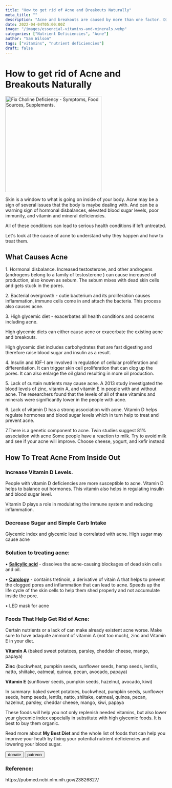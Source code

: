 ```yaml
---
title: "How to get rid of Acne and Breakouts Naturally"
meta_title: ""
description: "Acne and breakouts are caused by more than one factor. Discover undelining issues and how to fix them to get rid of acne"
date: 2022-04-04T05:00:00Z
image: "/images/essencial-vitamins-and-minerals.webp"
categories: ["Nutrient Deficiencies", "Acne"]
author: "Sam Wilson"
tags: ["vitamins", "nutrient deficiencies"]
draft: false
---
```


 <h1>How to get rid of Acne and Breakouts Naturally</h1>
            <img alt="Fix Choline Deficiency - Symptoms, Food Sources, Supplements."" class="responsiveimg-300" width="300" height="300" alt="longevity secrets how to stay young" src="../../../images/optimize-you-fitness-for-longevity-600.webp" />
        
 <p>Skin is a window to what is going on inside of your body.
        Acne may be a sign of several issues that the body is maybe dealing with. And can be a warning sign of hormonal disbalances, elevated blood sugar levels, poor immunity, and vitamin and mineral deficiencies.
 <p>All of these conditions can lead to serious health conditions if left untreated.
  <p>Let's look at the cause of acne to understand why they happen and how to treat them.</p>
    <h2>What Causes Acne</h2>
 <p> 1. Hormonal disbalance. Increased testosterone, and other androgens (androgens belong to a family of testosterone ) can cause increased oil production, also known as sebum. The sebum mixes with dead skin cells and gets stuck in the pores.</p>
<p> 2. Bacterial overgrowth - cutie bacterium and its proliferation causes inflammation, immune cells come in and attach the bacteria. This process also causes acne.</p>
  <p> 3. High glycemic diet - exacerbates all health conditions and concerns including acne.</p>
   <p> High glycemic diets can either  cause acne or exacerbate the existing acne and breakouts.</p>

   <p>High glycemic diet includes carbohydrates that are fast digesting and therefore raise blood sugar and insulin as a result.</p>
 <p> 4. Insulin and IGF-I are involved in regulation of cellular proliferation and differentiation. It can trigger skin cell proliferation that can clog up the pores.  It can also enlarge the oil gland resulting in more oil production.</p>
 <p> 5. Lack of curtain nutrients may cause acne. A 2013 study  investigated the blood levels of zinc, vitamin A, and vitamin E in people with and without acne. The researchers found that the levels of all of these vitamins and minerals were significantly lower in the people with acne.</p>
 <p> 6. Lack of vitamin D has a strong association with acne. Vitamin D helps regulate hormones and blood sugar levels which in turn help to treat and prevent acne.</p>
 <p> 7.There is a genetic component to acne. Twin studies suggest 81% association with acne
        Some people have a reaction to milk. Try to avoid milk and see if your acne will improve. Choose cheese, yogurt, and kefir instead</p>
 <h2>How To Treat Acne From Inside Out</h2>
  <h3>Increase Vitamin D Levels.</h3>
  <p>People with vitamin D deficiencies are more susceptible to acne. Vitamin D helps to balance out hormones.  This vitamin also helps in regulating insulin and blood sugar level.</p>
 <p>Vitamin D plays a role in modulating the immune system and reducing inflammation.</p>
 <h3>Decrease Sugar and Simple Carb Intake</h3>
  <p>Glycemic index and glycemic load is correlated with acne.
              High sugar may cause acne</p>
<h3> Solution to treating acne:</h3>
  <p>&bull; <a target="_blank" href="https://www.amazon.com/Roche-Posay-Effaclar-Clarifying-Solution-Salicylic/dp/B00LO2RO7K?ref_=pb_hm_dp_T2&_encoding=UTF8&tag=irinawink-20&linkCode=ur2&linkId=d7bb1feec2d482c8fca0fb5c28e5e7dc&camp=1789&creative=9325"><b>Salicylic acid</b></a> - dissolves the acne-causing blockages of dead skin cells and oil.</p>
     <p>&bull; <a target="_blank" href="https://app.curology.com/r/h8x7m2w3?utms=3"><b>Curology</b></a> - contains tretinoin, a derivative of vitain A that helps to prevent the clogged pores and inflammation that can lead to acne. Speeds up the life cycle of the skin cells to help them shed properly and not accumulate inside the pore.</p>
     <p>&bull; LED mask for acne</p>
                <h3>Foods That Help Get Rid of Acne:</h3>
                           <p>Certain nutrients or a lack of can make already existent acne worse. Make sure to have adaquite ammont of vitamin A (not too much), zinc and Vitamin E in your diet.</p>
  <p><b>Vitamin A</b> (baked sweet potatoes, parsley, cheddar cheese, mango, papaya)</p>
 <p><b>Zinc</b> (buckwheat, pumpkin seeds, sunflower seeds, hemp seeds, lentils, natto, shiitake, oatmeal, quinoa, pecan, avocado, papaya)</p>
 <p><b>Vitamin E</b> (sunflower seeds, pumpkin seeds, hazelnut, avocado, kiwi)</p>
 <p>In summary: baked sweet potatoes, buckwheat, pumpkin seeds, sunflower seeds, hemp seeds, lentils, natto, shiitake, oatmeal, quinoa, pecan,  hazelnut, parsley, cheddar cheese, mango, kiwi, papaya</p>
 <p>These foods will help you not only replenish needed vitamins, but also lower your glycemic index especially in substitute with high glycemic foods. It is best to buy them organic.</p>

 <p>Read more about <b>My Best Diet</b> and the whole list of foods that can help you improve your heath by fixing your potential nutrient deficiencies and lowering your blood sugar.</p>
 <a title="donate for the work I do" href="https://www.paypal.com/donate/?hosted_button_id=K8LSS4ZAPEAG8" target="_blank"><button class="donate">
                            donate
</button></a>
 <a title="donate for the work I do" href="https://www.patreon.com/thenowrealm" target="_blank"><button class="patreon">
                    patreon
  </button></a>
  <h3> Reference:</h3>
   https://pubmed.ncbi.nlm.nih.gov/23826827/